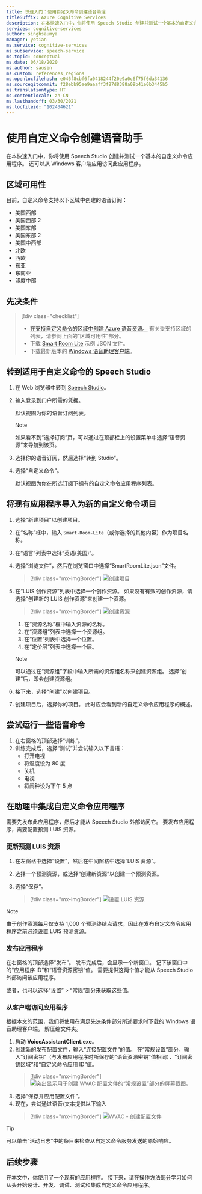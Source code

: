 ```yaml
---
title: 快速入门：使用自定义命令创建语音助理
titleSuffix: Azure Cognitive Services
description: 在本快速入门中，你将使用 Speech Studio 创建并测试一个基本的自定义命令应用程序。
services: cognitive-services
author: singhsaumya
manager: yetian
ms.service: cognitive-services
ms.subservice: speech-service
ms.topic: conceptual
ms.date: 06/18/2020
ms.author: sausin
ms.custom: references_regions
ms.openlocfilehash: e046f8cbf6fa0418244f20e9a0c6f75f6da34136
ms.sourcegitcommit: f28ebb95ae9aaaff3f87d8388a09b41e0b3445b5
ms.translationtype: HT
ms.contentlocale: zh-CN
ms.lasthandoff: 03/30/2021
ms.locfileid: "102434621"
---
```

# <a name="create-a-voice-assistant-using-custom-commands"></a>使用自定义命令创建语音助手

在本快速入门中，你将使用 Speech Studio 创建并测试一个基本的自定义命令应用程序。 还可以从 Windows 客户端应用访问此应用程序。

## <a name="region-availability"></a>区域可用性
目前，自定义命令支持以下区域中创建的语音订阅：
* 美国西部
* 美国西部 2
* 美国东部
* 美国东部 2
* 美国中西部
* 北欧
* 西欧
* 东亚
* 东南亚
* 印度中部

## <a name="prerequisites"></a>先决条件

> [!div class="checklist"]
> * <a href="https://ms.portal.azure.com/#create/Microsoft.CognitiveServicesSpeechServices" target="_blank">在支持自定义命令的区域中创建 Azure 语音资源。</a> 有关受支持区域的列表，请参阅上面的“区域可用性”部分。
> * 下载 [Smart Room Lite](https://aka.ms/speech/cc-quickstart) 示例 JSON 文件。
> * 下载最新版本的 [Windows 语音助理客户端](https://aka.ms/speech/va-samples-wvac)。

## <a name="go-to-the-speech-studio-for-custom-commands"></a>转到适用于自定义命令的 Speech Studio

1. 在 Web 浏览器中转到 [Speech Studio](https://speech.microsoft.com/)。
1. 输入登录到门户所需的凭据。

   默认视图为你的语音订阅列表。
   > [!NOTE]
   > 如果看不到“选择订阅”页，可以通过在顶部栏上的设置菜单中选择“语音资源”来导航到该页。

1. 选择你的语音订阅，然后选择“转到 Studio”。
1. 选择“自定义命令”。

   默认视图为你在所选订阅下拥有的自定义命令应用程序列表。

## <a name="import-an-existing-application-as-a-new-custom-commands-project"></a>将现有应用程序导入为新的自定义命令项目

1. 选择“新建项目”以创建项目。

1. 在“名称”框中，输入 `Smart-Room-Lite`（或你选择的其他内容）作为项目名称。
1. 在“语言”列表中选择“英语(美国)”。 
1. 选择“浏览文件”，然后在浏览窗口中选择“SmartRoomLite.json”文件。 

    > [!div class="mx-imgBorder"]
    > ![创建项目](media/custom-commands/import-project.png)

1.  在“LUIS 创作资源”列表中选择一个创作资源。 如果没有有效的创作资源，请选择“创建新的 LUIS 创作资源”来创建一个资源。

    > [!div class="mx-imgBorder"]
    > ![创建资源](media/custom-commands/create-new-luis-resource.png)
    
    
    1. 在“资源名称”框中输入资源的名称。
    1. 在“资源组”列表中选择一个资源组。
    1. 在“位置”列表中选择一个位置。
    1. 在“定价层”列表中选择一个层。
    
    
    > [!NOTE]
    > 可以通过在“资源组”字段中输入所需的资源组名称来创建资源组。 选择“创建”后，即会创建资源组。


1. 接下来，选择“创建”以创建项目。
1. 创建项目后，选择你的项目。
此时应会看到新的自定义命令应用程序的概述。

## <a name="try-out-some-voice-commands"></a>尝试运行一些语音命令
1. 在右窗格的顶部选择“训练”。
1. 训练完成后，选择“测试”并尝试输入以下言语：
    - 打开电视
    - 将温度设为 80 度
    - 关机
    - 电视
    - 将闹钟设为下午 5 点

## <a name="integrate-custom-commands-application-in-an-assistant"></a>在助理中集成自定义命令应用程序
需要先发布此应用程序，然后才能从 Speech Studio 外部访问它。 要发布应用程序，需要配置预测 LUIS 资源。  

### <a name="update-prediction-luis-resource"></a>更新预测 LUIS 资源


1. 在左窗格中选择“设置”，然后在中间窗格中选择“LUIS 资源”。 
1. 选择一个预测资源，或选择“创建新资源”以创建一个预测资源。
1. 选择“保存”。
    
    > [!div class="mx-imgBorder"]
    > ![设置 LUIS 资源](media/custom-commands/set-luis-resources.png)

> [!NOTE]
> 由于创作资源每月仅支持 1,000 个预测终结点请求，因此在发布自定义命令应用程序之前必须设置 LUIS 预测资源。

### <a name="publish-the-application"></a>发布应用程序

在右窗格的顶部选择“发布”。 发布完成后，会显示一个新窗口。 记下该窗口中的“应用程序 ID”和“语音资源密钥”值。  需要提供这两个值才能从 Speech Studio 外部访问该应用程序。

或者，也可以选择“设置” > “常规”部分来获取这些值。 

### <a name="access-application-from-client"></a>从客户端访问应用程序

根据本文的范围，我们将使用在满足先决条件部分所述要求时下载的 Windows 语音助理客户端。 解压缩文件夹。
1. 启动 **VoiceAssistantClient.exe**。
1. 创建新的发布配置文件，输入“连接配置文件”的值。 在“常规设置”部分，输入“订阅密钥”（与发布应用程序时所保存的“语音资源密钥”值相同）、“订阅密钥区域”和“自定义命令应用 ID”值。    
    > [!div class="mx-imgBorder"]
    > ![突出显示用于创建 WVAC 配置文件的“常规设置”部分的屏幕截图。](media/custom-commands/create-profile.png)
1. 选择“保存并应用配置文件”。
1. 现在，尝试通过语音/文本提供以下输入
    > [!div class="mx-imgBorder"]
    > ![WVAC - 创建配置文件](media/custom-commands/conversation.png)


> [!TIP]
> 可以单击“活动日志”中的条目来检查从自定义命令服务发送的原始响应。

## <a name="next-steps"></a>后续步骤

在本文中，你使用了一个现有的应用程序。 接下来，请在[操作方法部分](./how-to-develop-custom-commands-application.md)学习如何从头开始设计、开发、调试、测试和集成自定义命令应用程序。